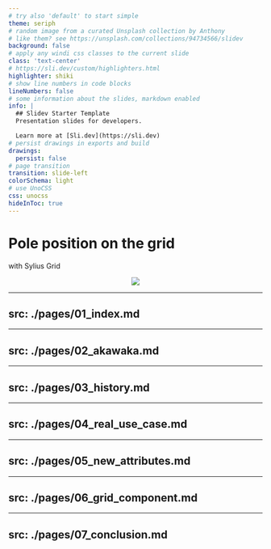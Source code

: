 ```yaml
---
# try also 'default' to start simple
theme: seriph
# random image from a curated Unsplash collection by Anthony
# like them? see https://unsplash.com/collections/94734566/slidev
background: false
# apply any windi css classes to the current slide
class: 'text-center'
# https://sli.dev/custom/highlighters.html
highlighter: shiki
# show line numbers in code blocks
lineNumbers: false
# some information about the slides, markdown enabled
info: |
  ## Slidev Starter Template
  Presentation slides for developers.

  Learn more at [Sli.dev](https://sli.dev)
# persist drawings in exports and build
drawings:
  persist: false
# page transition
transition: slide-left
colorSchema: light
# use UnoCSS
css: unocss
hideInToc: true
---
```


# Pole position on the grid

with Sylius Grid

<div align="center">
<img class="w-75" align="center" src="https://sylius.com/wp-content/uploads/2021/03/sylius-logo_sylius-logo-light-1024x422.jpg">
</div>

<!--
Let's talk about the Resource revolution on the new Sylius and Grid based on API Platform internals.
-->

---
src: ./pages/01_index.md
---

---
src: ./pages/02_akawaka.md
---

---
src: ./pages/03_history.md
---

---
src: ./pages/04_real_use_case.md
---

---
src: ./pages/05_new_attributes.md
---

---
src: ./pages/06_grid_component.md
---

---
src: ./pages/07_conclusion.md
---

